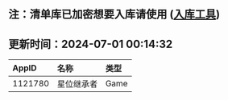 ## 注：清单库已加密想要入库请使用 ([入库工具](https://github.com/BlankTMing/ManifestAutoUpdate/releases))

## 更新时间：2024-07-01 00:14:32
| AppID | 名称 | 类型  |
| :-------------------- | :----------------------------- | :----------- |
| 1121780 | 星位继承者| Game |

